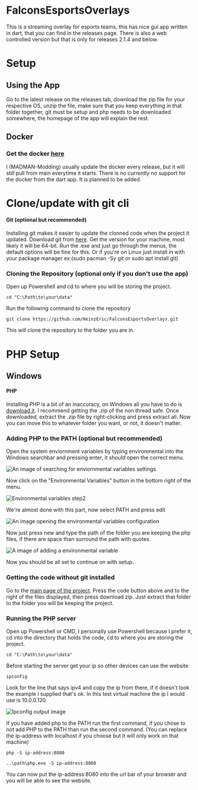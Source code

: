 # FalconsEsportsOverlays
This is a streaming overlay for esports teams, this has nice gui app written in dart, that you can find in the releases page. There is also a web controlled version but that is only for releases 2.1.4 and below.
<h1>Setup</h1>

<h2>Using the App</h2>
<p>Go to the latest release on the releases tab, download the zip file for your respective OS, unzip the file, make sure that you keep everything in that folder together, git must be setup and php needs to be downloaded somewhere, the homepage of the app will explain the rest.</p>

<h2>Docker</h2>
<h3>Get the docker <a href="https://hub.docker.com/repository/docker/madmanmodding/falconsesportsoverlay/general" target="_blank">here</a></h3>
<p>I (MADMAN-Modding) usually update the docker every release, but it will still pull from main everytime it starts. There is no currently no support for the docker from the dart app. It is planned to be added.</p>
<h1>Clone/update with git cli</h1>
<h4>Git (optional but recommended)</h4>

<p>Installing git makes it easier to update the clonned code when the project it updated. Download git from <a href="https://git-scm.com/download/win">here</a>. Get the version for your machine, most likely it will be 64-bit. Run the .exe and just go through the menus, the default options will be fine for this. Or if you're on Linux just install in with your package manager ex:(sudo pacman -Sy git or sudo apt install git)</p>

<h3>Cloning the Repository (optional only if you don't use the app)</h3>

<p>Open up Powershell and cd to where you will be storing the project.</p>

    cd "C:\Path\to\your\data"

<p>Run the following command to clone the repository</p>

    git clone https://github.com/HeinzEric/FalconsEsportsOverlays.git

<p>This will clone the repository to the folder you are in.</p>

<h1>PHP Setup</h1>
<h2>Windows</h2>
<h4>PHP</h4>

<p>Installing PHP is a bit of an inaccuracy, on Windows all you have to do is <a href="https://windows.php.net/download#php-8.3">download it</a>. I recommend getting the .zip of the non thread safe. Once downloaded, extract the .zip file by right-clicking and press extract all. Now you can move this to whatever folder you want, or not, it doesn't matter.</p>

<h3>Adding PHP to the PATH (optional but recommended)</h3>

<p>Open the system enviornment variables by typing environmental into the Windows searchbar and pressing enter, it should open the correct menu.</p>

![An image of searching for enviornmental variables settings](https://github.com/MADMAN-Modding/PHP-Web-EmulatorJS/blob/main/README%20Stuff/environmentalVariables_Step1.png)

<p>Now click on the "Environmental Variables" button in the bottom right of the menu.</p>

![Environmental variables step2](https://github.com/MADMAN-Modding/PHP-Web-EmulatorJS/blob/main/README%20Stuff/environmentalVariables_Step2.png)

<p>We're almost done with this part, now select PATH and press edit</p>

![An image opening the environmental variables configuration](https://github.com/MADMAN-Modding/PHP-Web-EmulatorJS/blob/main/README%20Stuff/environmentalVariables_Step3.png)

<p>Now just press new and type the path of the folder you are keeping the php files, if there are space than surround the path with quotes.</p>

![A image of adding a environmental variable](https://github.com/MADMAN-Modding/PHP-Web-EmulatorJS/blob/main/README%20Stuff/environmentalVariables_Step4.png)

<p>Now you should be all set to continue on with setup.</p>

<h3>Getting the code without git installed</h3>

<p>Go to the <a href="https://github.com/HeinzEric/FalconsEsportsOverlays">main page of the project</a>. Press the code button above and to the right of the files displayed, then press download zip. Just extract that folder to the folder you will be keeping the project.</p>

<h3>Running the PHP server</h3>

<p>Open up Powershell or CMD, I personally use Powershell because I prefer it, cd into the directory that holds the code, cd to where you are storing the project.</p>

    cd "C:\Path\to\your\data"

<p>Before starting the server get your ip so other devices can use the website</p>

    ipconfig

<p>Look for the line that says ipv4 and copy the ip from there, if it doesn't look the example I supplied that's ok. In this test virtual machine the ip I would use is 10.0.0.120</p>

![Ipconfig output image](https://github.com/MADMAN-Modding/PHP-Web-EmulatorJS/blob/main/README%20Stuff/ipconfig.png)

<p>If you have added php to the PATH run the first command, if you chose to not add PHP to the PATH than run the second command. (You can replace the ip-address with localhost if you choose but it will only work on that machine)</p>

    php -S ip-address:8080

    ..\path\php.exe -S ip-address:8080

<p>You can now put the ip-address:8080 into the url bar of your browser and you will be able to see the website.</p>
